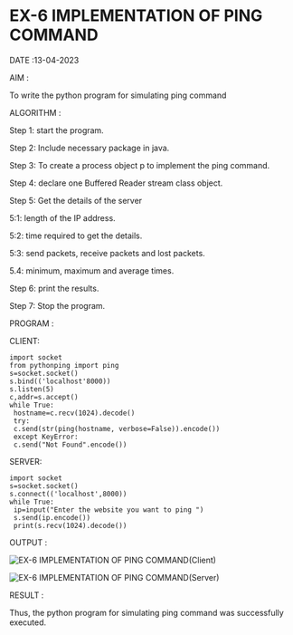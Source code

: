 # EX-6 IMPLEMENTATION OF PING COMMAND

DATE :13-04-2023

AIM :

 To write the python program for simulating ping command

ALGORITHM :

Step 1: start the program.

Step 2: Include necessary package in java.

Step 3: To create a process object p to implement the ping command.

Step 4: declare one Buffered Reader stream class object.

Step 5: Get the details of the server

 5:1: length of the IP address.
 
 5:2: time required to get the details.
 
 5:3: send packets, receive packets and lost packets. 
 
 5.4: minimum, maximum and average times.
 
Step 6: print the results. 

Step 7: Stop the program.

PROGRAM :

CLIENT:
```
import socket
from pythonping import ping
s=socket.socket()
s.bind(('localhost'8000))
s.listen(5)
c,addr=s.accept()
while True:
 hostname=c.recv(1024).decode()
 try:
 c.send(str(ping(hostname, verbose=False)).encode())
 except KeyError:
 c.send("Not Found".encode())
 ```
 
SERVER:
```
import socket
s=socket.socket()
s.connect(('localhost',8000))
while True:
 ip=input("Enter the website you want to ping ")
 s.send(ip.encode())
 print(s.recv(1024).decode())
```

OUTPUT :

![EX-6 IMPLEMENTATION OF PING COMMAND(Client)](https://github.com/kannan0071/EX-6/assets/119641638/4e355729-d405-4186-b8ee-3e4df4726b1a)

![EX-6 IMPLEMENTATION OF PING COMMAND(Server)](https://github.com/kannan0071/EX-6/assets/119641638/b9679264-b02f-41c4-a43a-f3ead62de861)

RESULT :

Thus, the python program for simulating ping command was successfully executed.

